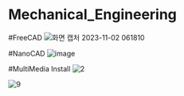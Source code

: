 # Mechanical_Engineering


#FreeCAD
![화면 캡처 2023-11-02 061810](https://github.com/kinsy3015/Mechanical_Engineering/assets/62363841/b380955f-1a71-4153-9686-8c44cc551b67)




#NanoCAD
![image](https://github.com/kinsy3015/Mechanical_Engineering/assets/62363841/0f3eff17-9451-4873-92cd-0080ae5ee817)




#MultiMedia Install
![2](https://github.com/kinsy3015/Mechanical_Engineering/assets/62363841/30cdc2c1-cab5-4fc9-a2ce-b244a442754d)

![9](https://github.com/kinsy3015/Mechanical_Engineering/assets/62363841/a429af24-6501-40e2-9844-2809d7a0d373)




